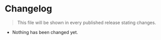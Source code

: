 # Changelog
> This file will be shown in every published release stating changes.

  - Nothing has been changed yet.